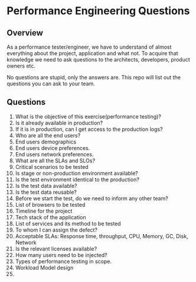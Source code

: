 # Performance Engineering Questions

## Overview

As a performance tester/engineer, we have to understand of almost everything about the project, application and what not. To acquire that knowledge we need to ask questions to the architects, developers, product owners etc. 

No questions are stupid, only the answers are. This repo will list out the questions you can ask to your team.

## Questions

1. What is the objective of this exercise(performance testing)?
2. Is it already available in production?
3. If it is in production, can I get access to the production logs?
4. Who are all the end users?
5. End users demographics
6. End users device preferences.
7. End users network preferences.
8. What are all the SLAs and SLOs?
9. Critical scenarios to be tested
10. Is stage or non-production environment available?
11. Is the test environment identical to the production?
12. Is the test data available?
13. Is the test data reusable?
14. Before we start the test, do we need to inform any other team?
15. List of browsers to be tested
16. Timeline for the project
17. Tech stack of the application
18. List of services and its method to be tested
19. To whom I can assign the defect?
20. Acceptable SLAs: Response time, throughput, CPU, Memory, GC, Disk, Network
21. Is the relevant licenses available?
22. How many users need to be injected?
23. Types of performance testing in scope.
24. Workload Model design
25. 
